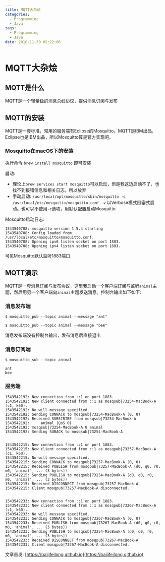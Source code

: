 ```yaml
---
title: MQTT大杂烩
categories:
  - Programming
  - Java
tags:
  - Programming
  - Java
date: 2018-11-30 09:22:06
---
```


# MQTT大杂烩

## MQTT是什么

MQTT是一个轻量级的消息总线协议，提供消息订阅与发布

## MQTT的安装

MQTT是一套标准，常用的服务端有Eclipse的Mosquitto。MQTT是IBM出品，Eclipse也是IBM出品，所以Mosquitto算是官方实现吧。

### Mosquitto在macOS下的安装

执行命令 `brew install mosquitto` 即可安装

启动: 

- 理论上`brew services start mosquitto`可以启动，但是我这边启动不了，也找不到报错信息和相关日志。所以放弃
- 手动启动: `/usr/local/opt/mosquitto/sbin/mosquitto -c /usr/local/etc/mosquitto/mosquitto.conf -v` 以Verbose模式阻塞式启动。也可以不使用`-c`选项，用默认配置启动Mosquitto

Mosquitto启动日志:

```log
1543540708: mosquitto version 1.5.4 starting
1543540708: Config loaded from /usr/local/etc/mosquitto/mosquitto.conf.
1543540708: Opening ipv6 listen socket on port 1883.
1543540708: Opening ipv4 listen socket on port 1883.
```

可见Mosquitto默认监听1883端口

<!--more-->

## MQTT演示

MQTT是一套消息订阅与发布协议，这里我启动一个客户端订阅与监听`animal`主题，然后用另一个客户端向`animal`主题发送消息。控制台输出如下如下:

### 消息发布端

`$ mosquitto_pub --topic animal --message "ant"`

`$ mosquitto_pub --topic animal --message "bee"`

消息发布端没有控制台输出，发布消息后直接退出
### 消息订阅端

`$ mosquitto_sub --topic animal`

```log
ant
bee
```

### 服务端

```log
1543542192: New connection from ::1 on port 1883.
1543542192: New client connected from ::1 as mosqsub|73254-MacBook-A (c1, k60).
1543542192: No will message specified.
1543542192: Sending CONNACK to mosqsub|73254-MacBook-A (0, 0)
1543542192: Received SUBSCRIBE from mosqsub|73254-MacBook-A
1543542192:     animal (QoS 0)
1543542192: mosqsub|73254-MacBook-A 0 animal
1543542192: Sending SUBACK to mosqsub|73254-MacBook-A


1543542215: New connection from ::1 on port 1883.
1543542215: New client connected from ::1 as mosqpub|73257-MacBook-A (c1, k60).
1543542215: No will message specified.
1543542215: Sending CONNACK to mosqpub|73257-MacBook-A (0, 0)
1543542215: Received PUBLISH from mosqpub|73257-MacBook-A (d0, q0, r0, m0, 'animal', ... (3 bytes))
1543542215: Sending PUBLISH to mosqsub|73254-MacBook-A (d0, q0, r0, m0, 'animal', ... (3 bytes))
1543542215: Received DISCONNECT from mosqpub|73257-MacBook-A
1543542215: Client mosqpub|73257-MacBook-A disconnected.


1543542233: New connection from ::1 on port 1883.
1543542233: New client connected from ::1 as mosqpub|73267-MacBook-A (c1, k60).
1543542233: No will message specified.
1543542233: Sending CONNACK to mosqpub|73267-MacBook-A (0, 0)
1543542233: Received PUBLISH from mosqpub|73267-MacBook-A (d0, q0, r0, m0, 'animal', ... (3 bytes))
1543542233: Sending PUBLISH to mosqsub|73254-MacBook-A (d0, q0, r0, m0, 'animal', ... (3 bytes))
1543542233: Received DISCONNECT from mosqpub|73267-MacBook-A
1543542233: Client mosqpub|73267-MacBook-A disconnected.
```



文章首发: [https://baijifeilong.github.io](https://baijifeilong.github.io)
